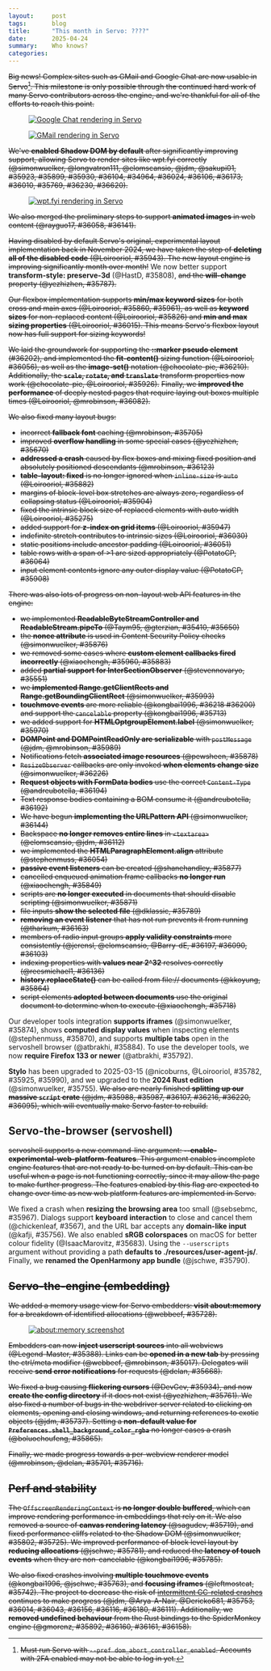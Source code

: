 ```yaml
---
layout:     post
tags:       blog
title:      "This month in Servo: ????"
date:       2025-04-24
summary:    Who knows?
categories:
---
```


~~Big news!
Complex sites such as GMail and Google Chat are now usable in Servo[^1].
This milestone is only possible through the continued hard work of many Servo contributors across the engine, and we're thankful for all of the efforts to reach this point.~~

[^1]: ~~Must run Servo with `--pref dom_abort_controller_enabled`. Accounts with 2FA enabled may not be able to log in yet.~~

<figure><a href="{{ '/img/blog/2025-04-servo-gchat.png' | url }}"><img alt="Google Chat rendering in Servo" src="{{ '/img/blog/2025-04-servo-gchat.png' | url }}"></a></figure>
<figure><a href="{{ '/img/blog/2025-04-servo-gmail.png' | url }}"><img alt="GMail rendering in Servo" src="{{ '/img/blog/2025-04-servo-gmail.png' | url }}"></a></figure>

~~We've **enabled Shadow DOM by default** after significantly improving support, allowing Servo to render sites like wpt.fyi correctly (@simonwuelker, @longvatron111, @elomscansio, @jdm, @sakupi01, #35923, #35899, #35930, #36104, #34964, #36024, #36106, #36173, #36010, #35769, #36230, #36620).~~

<figure><a href="{{ '/img/blog/2025-04-servo-wptfyi.png' | url }}"><img alt="wpt.fyi rendering in Servo" src="{{ '/img/blog/2025-04-servo-wptfyi.png' | url }}"></a></figure>

~~We also merged the preliminary steps to support **animated images** in web content (@rayguo17, #36058, #36141).~~

~~Having disabled by default Servo's original, experimental layout implementation back in November 2024, we have taken the step of **deleting all of the disabled code** (@Loirooriol, #35943).
The new layout engine is improving significantly month over month!~~
We now better support **transform-style: preserve-3d** (@HastD, #35808), ~~and the **will-change** property (@yezhizhen, #35787).~~

~~Our flexbox implementation supports **min/max keyword sizes** for both cross and main axes (@Loirooriol, #35860, #35961), as well as **keyword sizes** for non-replaced content (@Loirooriol, #35826) and **min and max sizing properties** (@Loirooriol, #36015).
This means Servo's flexbox layout now has full support for sizing keywords!~~

~~We laid the groundwork for supporting the **::marker pseudo element** (#36202), and implemented the **fit-content()** sizing function (@Loirooriol, #36056), as well as the **image-set()** notation (@chocolate-pie, #36210).~~
~~Additionally, the **`scale`, `rotate`, and `translate`** transform properties now work (@chocolate-pie, @Loirooriol, #35926).~~
~~Finally, we **improved the performance** of deeply nested pages that require laying out boxes multiple times (@Loirooriol, @mrobinson, #36082).~~

~~We also fixed many layout bugs:~~
* ~~incorrect **fallback font** caching (@mrobinson, #35705)~~
* ~~improved **overflow handling** in some special cases (@yezhizhen, #35670)~~
* ~~**addressed a crash** caused by flex boxes and mixing fixed position and absolutely positioned descendants (@mrobinson, #36123)~~
* ~~**table-layout: fixed** is no longer ignored when `inline-size` is `auto` (@Loirooriol, #35882)~~
* ~~margins of block-level box stretches are always zero, regardless of collapsing status (@Loirooriol, #35904)~~
* ~~fixed the intrinsic block size of replaced elements with auto width (@Loirooriol, #35275)~~
* ~~added support for **z-index on grid items** (@Loirooriol, #35947)~~
* ~~indefinite stretch contributes to intrinsic sizes (@Loirooriol, #36030)~~
* ~~static positions include ancestor padding (@Loirooriol, #36051)~~
* ~~table rows with a span of >1 are sized appropriately (@PotatoCP, #36064)~~
* ~~input element contents ignore any outer display value (@PotatoCP, #35908)~~

~~There was also lots of progress on non-layout web API features in the engine:~~
* ~~we implemented **ReadableByteStreamController and ReadableStream.pipeTo** (@Taym95, @gterzian, #35410, #35650)~~
* ~~the **nonce attribute** is used in Content Security Policy checks (@simonwuelker, #35876)~~
* ~~we removed some cases where **custom element callbacks fired incorrectly** (@xiaochengh, #35960, #35883)~~
* ~~added **partial support for InterSectionObserver** (@stevennovaryo, #35551)~~
* ~~we **implemented Range.getClientRects and Range.getBoundingClientRect** (@simonwuelker, #35993)~~
* ~~**touchmove events** are more reliable (@kongbai1996, #36218 #36200) and support the `cancelable` property (@kongbai1996, #35713)~~
* ~~we added support for **HTMLOptgroupElement.label** (@simonwuelker, #35970)~~
* ~~**DOMPoint and DOMPointReadOnly are serializable** with `postMessage` (@jdm, @mrobinson, #35989)~~
* ~~Notifications fetch **associated image resources** (@pewsheen, #35878)~~
* ~~`ResizeObserver` callbacks are only invoked **when elements change size** (@simonwuelker, #36226)~~
* ~~**Request objects with FormData bodies** use the correct `Content-Type` (@andreubotella, #36194)~~
* ~~Text response bodies containing a BOM consume it (@andreubotella, #36192)~~
* ~~We have begun **implementing the URLPattern API** (@simonwuelker, #36144)~~
* ~~Backspace **no longer removes entire lines** in `<textarea>` (@elomscansio, @jdm, #36112)~~
* ~~we implemented the **HTMLParagraphElement.align** attribute (@stephenmuss, #36054)~~
* ~~**passive event listeners** can be created (@shanehandley, #35877)~~
* ~~cancelled enqueued animation frame callbacks **no longer run** (@xiaochengh, #35849)~~
* ~~scripts are **no longer executed** in documents that should disable scripting (@simonwuelker, #35871)~~
* ~~file inputs **show the selected file** (@dklassic, #35789)~~
* ~~**removing an event listener** that has not run prevents it from running (@tharkum, #36163)~~
* ~~members of radio input groups **apply validity constraints** more consistently (@jerensl, @elomscansio, @Barry-dE, #36197, #36090, #36103)~~
* ~~indexing properties with **values near 2^32** resolves correctly (@reesmichael1, #36136)~~
* ~~**history.replaceState()** can be called from file:// documents (@kkoyung, #35864)~~
* ~~script elements **adopted between documents** use the original document to determine when to execute (@xiaochengh, #35718)~~

Our developer tools integration **supports iframes** (@simonwuelker, #35874), shows **computed display values** when inspecting elements (@stephenmuss, #35870), and supports **multiple tabs** open in the servoshell browser (@atbrakhi, #35884).
To use the developer tools, we now **require Firefox 133 or newer** (@atbrakhi, #35792).

**Stylo** has been upgraded to 2025-03-15 (@nicoburns, @Loirooriol, #35782, #35925, #35990), and we upgraded to the **2024 Rust edition** (@simonwuelker, #35755).
~~We also are nearly finished **splitting up our massive `script` crate** (@jdm, #35988, #35987, #36107, #36216, #36220, #36095), which will eventually make Servo faster to rebuild.~~

## Servo-the-browser (servoshell)

~~servoshell supports a new command-line argument: **--enable-experimental-web-platform-features**.
This argument enables incomplete engine features
that are not ready to be turned on by default.
This can be useful when a page is not functioning correctly, since it may allow the page to make further progress.
The features enabled by this flag are expected to change over time as new web platform features are implemented in Servo.~~

We fixed a crash when **resizing the browsing area** too small (@sebsebmc, #35967).
Dialogs support **keyboard interaction** to close and cancel them (@chickenleaf, #3567), and the URL bar accepts any **domain-like input** (@kafji, #35756).
We also enabled **sRGB colorspaces** on macOS for better colour fidelity (@IsaacMarovitz, #35683).
Using the `--userscripts` argument without providing a path **defaults to ./resources/user-agent-js/**.
Finally, we **renamed the OpenHarmony app bundle** (@jschwe, #35790).

## ~~Servo-the-engine (embedding)~~

~~We added a memory usage view for Servo embedders: **visit about:memory** for a breakdown of identified allocations (@webbeef, #35728).~~

<figure><a href="{{ '/img/blog/2025-04-servo-aboutmemory.png' | url }}"><img alt="about:memory screenshot" src="{{ '/img/blog/2025-04-servo-aboutmemory.png' | url }}"></a></figure>

~~Embedders can now **inject userscript sources** into all webviews (@Legend-Master, #35388).
Links can be **opened in a new tab** by pressing the ctrl/meta modifier (@webbeef, @mrobinson, #35017).
Delegates will receive **send error notifications** for requests (@delan, #35668).~~

~~We fixed a bug causing **flickering cursors** (@DevGev, #35934), and now **create the config directory** if it does not exist (@yezhizhen, #35761).
We also fixed a number of bugs in the webdriver server related to clicking on elements, opening and closing windows, and returning references to exotic objects (@jdm, #35737).
Setting a **non-default value for `Preferences.shell_background_color_rgba`** no longer cases a crash (@boluochoufeng, #35865).~~

~~Finally, we made progress towards a per-webview renderer model (@mrobinson, @delan, #35701, #35716).~~

## ~~Perf and stability~~

~~The `OffscreenRenderingContext` is **no longer double buffered**, which can improve rendering performance in embeddings that rely on it.
We also removed a source of **canvas rendering latency** (@sagudev, #35719), and fixed performance cliffs related to the Shadow DOM (@simonwuelker, #35802, #35725).
We improved performance of block level layout by **reducing allocations** (@jschwe, #35781), and reduced the **latency of touch events** when they are non-cancelable (@kongbai1996, #35785).~~

~~We also fixed crashes involving **multiple touchmove events** (@kongbai1996, @jschwe, #35763), and **focusing iframes** (@leftmostcat, #35742).
The project to decrease the risk of [intermittent GC-related crashes](https://github.com/servo/servo/issues/33140) continues to make progress (@jdm, @Arya-A-Nair, @Dericko681, #35753, #36014, #36043, #36156, #36116, #36180, #36111).
Additionally, we **removed undefined behaviour** from the Rust bindings to the SpiderMonkey engine (@gmorenz, #35892, #36160, #36161, #36158).~~

<!--
>>> top deltas (score, pp):
/streams/ (6.6pp to 17.1%)
/css/css-sizing/ (6.4pp to 58.4%)
/css/CSS2/box-display/ (4.4pp to 92.2%)
/shadow-dom/ (4.1pp to 50.9%)
All WPT tests (2.9pp to 58.9%)
/css/css-grid/ (2.0pp to 43.2%)
/css/cssom/ (1.3pp to 66.5%)
/css/ (1.1pp to 66.6%)
/css/css-flexbox/ (1.0pp to 77.4%)
/css/css-position/ (0.5pp to 52.2%)
/css/css-align/ (0.4pp to 66.1%)
/css/CSS2/positioning/ (0.2pp to 94.5%)
/css/CSS2/tables/ & /css/css-tables/ (0.2pp to 91.9%)
/css/CSS2/ (0.1pp to 85.0%)
/content-security-policy/ (0.0pp to 2.6%)
/css/CSS2/abspos/ (0.0pp to 98.2%)
/css/CSS2/floats/ (0.0pp to 91.5%)
/css/CSS2/floats-clear/ (0.0pp to 93.9%)
/css/CSS2/linebox/ (0.0pp to 96.8%)
/css/CSS2/margin-padding-clear/ (0.0pp to 99.0%)
/css/CSS2/normal-flow/ (0.0pp to 96.5%)
/css/css-text/ (0.0pp to 47.5%)
/gamepad/ (0.0pp to 70.8%)
/trusted-types/ (0.0pp to 0.0%)
/WebCryptoAPI/ (0.0pp to 39.2%)
/webxr/ (0.0pp to 54.9%)

>>> top deltas (subtests, pp):
/shadow-dom/ (69.8pp to 77.8%)
/streams/ (29.0pp to 65.1%)
/css/css-sizing/ (5.0pp to 72.3%)
/css/CSS2/box-display/ (4.4pp to 92.2%)
All WPT tests (3.9pp to 86.5%)
/css/css-flexbox/ (2.8pp to 62.5%)
/css/css-grid/ (2.4pp to 43.9%)
/css/ (1.0pp to 61.0%)
/css/cssom/ (1.0pp to 82.3%)
/css/css-position/ (0.3pp to 62.7%)
/css/css-align/ (0.3pp to 78.0%)
/css/CSS2/tables/ & /css/css-tables/ (0.3pp to 87.0%)
/css/CSS2/positioning/ (0.2pp to 94.5%)
/css/CSS2/ (0.1pp to 86.0%)
/content-security-policy/ (0.0pp to 0.7%)
/css/CSS2/abspos/ (0.0pp to 96.6%)
/css/CSS2/floats/ (0.0pp to 87.8%)
/css/CSS2/floats-clear/ (0.0pp to 92.2%)
/css/CSS2/linebox/ (0.0pp to 79.4%)
/css/CSS2/margin-padding-clear/ (0.0pp to 99.0%)
/css/CSS2/normal-flow/ (0.0pp to 96.2%)
/css/css-text/ (0.0pp to 37.3%)
/gamepad/ (0.0pp to 93.0%)
/trusted-types/ (0.0pp to 0.0%)
/WebCryptoAPI/ (0.0pp to 60.6%)
/webxr/ (0.0pp to 63.0%)
-->

<style>
    ._correction {
        max-width: 33em;
        margin: 1em auto;
        border-bottom: 1px solid;
        padding-bottom: 1em;
    }
    ._note {
        margin: 1em 1em;
        border-left: 1px solid;
        padding-left: 1em;
        opacity: 0.75;
    }
</style>
